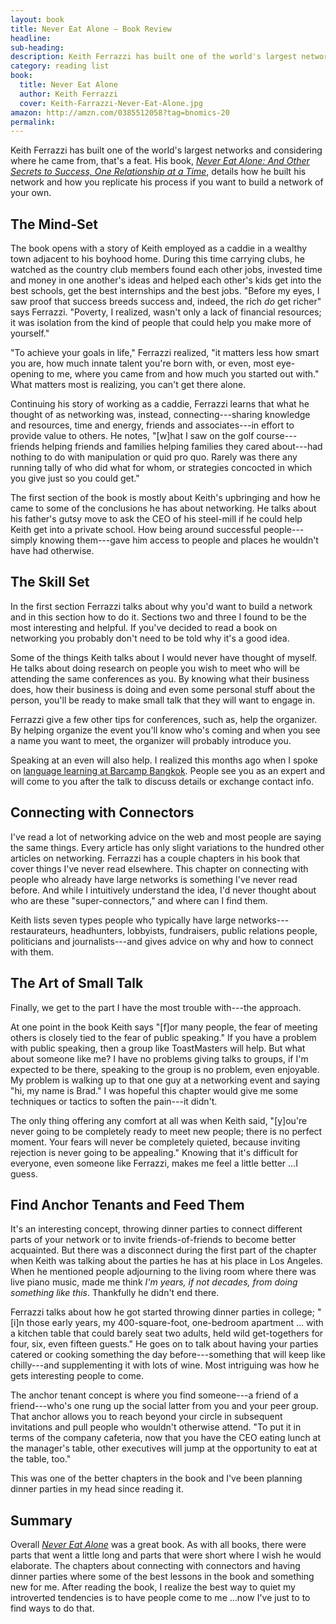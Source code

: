 ```yaml
---
layout: book
title: Never Eat Alone — Book Review
headline:
sub-heading:
description: Keith Ferrazzi has built one of the world's largest networks. Here he shows how you can do the same.
category: reading list
book:
  title: Never Eat Alone
  author: Keith Ferrazzi
  cover: Keith-Farrazzi-Never-Eat-Alone.jpg
amazon: http://amzn.com/0385512058?tag=bnomics-20
permalink:
---
```


Keith Ferrazzi has built one of the world's largest networks and considering where he came from, that's a feat. His book, [_Never Eat Alone: And Other Secrets to Success, One Relationship at a Time_](http://amzn.com/0385512058?tag=bnomics-20), details how he built his network and how you replicate his process if you want to build a network of your own.

## The Mind-Set

The book opens with a story of Keith employed as a caddie in a wealthy town adjacent to his boyhood home. During this time carrying clubs, he watched as the country club members found each other jobs, invested time and money in one another's ideas and helped each other's kids get into the best schools, get the best internships and the best jobs. "Before my eyes, I saw proof that success breeds success and, indeed, the rich _do_ get richer" says Ferrazzi. "Poverty, I realized, wasn't only a lack of financial resources; it was isolation from the kind of people that could help you make more of yourself."

"To achieve your goals in life," Ferrazzi realized, "it matters less how smart you are, how much innate talent you're born with, or even, most eye-opening to me, where you came from and how much you started out with." What matters most is realizing, you can't get there alone.

Continuing his story of working as a caddie, Ferrazzi learns that what he thought of as networking was, instead, connecting---sharing knowledge and resources, time and energy, friends and associates---in effort to provide value to others. He notes, "[w]hat I saw on the golf course---friends helping friends and families helping families they cared about---had nothing to do with manipulation or quid pro quo. Rarely was there any running tally of who did what for whom, or strategies concocted in which you give just so you could get."

The first section of the book is mostly about Keith's upbringing and how he came to some of the conclusions he has about networking. He talks about his father's gutsy move to ask the CEO of his steel-mill if he could help Keith get into a private school. How being around successful people---simply knowing them---gave him access to people and places he wouldn't have had otherwise.

## The Skill Set

In the first section Ferrazzi talks about why you'd want to build a network and in this section how to do it. Sections two and three I found to be the most interesting and helpful. If you've decided to read a book on networking you probably don't need to be told why it's a good idea.

Some of the things Keith talks about I would never have thought of myself. He talks about doing research on people you wish to meet who will be attending the same conferences as you. By knowing what their business does, how their business is doing and even some personal stuff about the person, you'll be ready to make small talk that they will want to engage in.

Ferrazzi give a few other tips for conferences, such as, help the organizer. By helping organize the event you'll know who's coming and when you see a name you want to meet, the organizer will probably introduce you.

Speaking at an even will also help. I realized this months ago when I spoke on [language learning at Barcamp Bangkok](http://bradonomics.wordpress.com/2012/09/18/tips-for-a-better-barcamp/). People see you as an expert and will come to you after the talk to discuss details or exchange contact info.

## Connecting with Connectors

I've read a lot of networking advice on the web and most people are saying the same things. Every article has only slight variations to the hundred other articles on networking. Ferrazzi has a couple chapters in his book that cover things I've never read elsewhere. This chapter on connecting with people who already have large networks is something I've never read before. And while I intuitively understand the idea, I'd never thought about who are these "super-connectors," and where can I find them.

Keith lists seven types people who typically have large networks---restaurateurs, headhunters, lobbyists, fundraisers, public relations people, politicians and journalists---and gives advice on why and how to connect with them.

## The Art of Small Talk

Finally, we get to the part I have the most trouble with---the approach.

At one point in the book Keith says "[f]or many people, the fear of meeting others is closely tied to the fear of public speaking." If you have a problem with public speaking, then a group like ToastMasters will help. But what about someone like me? I have no problems giving talks to groups, if I'm expected to be there, speaking to the group is no problem, even enjoyable. My problem is walking up to that one guy at a networking event and saying "hi, my name is Brad." I was hopeful this chapter would give me some techniques or tactics to soften the pain---it didn't.

The only thing offering any comfort at all was when Keith said, "[y]ou're never going to be completely ready to meet new people; there is no perfect moment. Your fears will never be completely quieted, because inviting rejection is never going to be appealing." Knowing that it's difficult for everyone, even someone like Ferrazzi, makes me feel a little better ...I guess.

## Find Anchor Tenants and Feed Them

It's an interesting concept, throwing dinner parties to connect different parts of your network or to invite friends-of-friends to become better acquainted.  But there was a disconnect during the first part of the chapter when Keith was talking about the parties he has at his place in Los Angeles. When he mentioned people adjourning to the living room where there was live piano music, made me think _I'm years, if not decades, from doing something like this_. Thankfully he didn't end there.

Ferrazzi talks about how he got started throwing dinner parties in college; "[i]n those early years, my 400-square-foot, one-bedroom apartment ... with a kitchen table that could barely seat two adults, held wild get-togethers for four, six, even fifteen guests." He goes on to talk about having your parties catered or cooking something the day before---something that will keep like chilly---and supplementing it with lots of wine. Most intriguing was how he gets interesting people to come.

The anchor tenant concept is where you find someone---a friend of a friend---who's one rung up the social latter from you and your peer group. That anchor allows you to reach beyond your circle in subsequent invitations and pull people who wouldn't otherwise attend. "To put it in terms of the company cafeteria, now that you have the CEO eating lunch at the manager's table, other executives will jump at the opportunity to eat at the table, too."

This was one of the better chapters in the book and I've been planning dinner parties in my head since reading it.

## Summary

Overall [_Never Eat Alone_](http://amzn.com/0385512058?tag=bnomics-20) was a great book. As with all books, there were parts that went a little long and parts that were short where I wish he would elaborate. The chapters about connecting with connectors and having dinner parties where some of the best lessons in the book and something new for me. After reading the book, I realize the best way to quiet my introverted tendencies is to have people come to me ...now I've just to to find ways to do that.